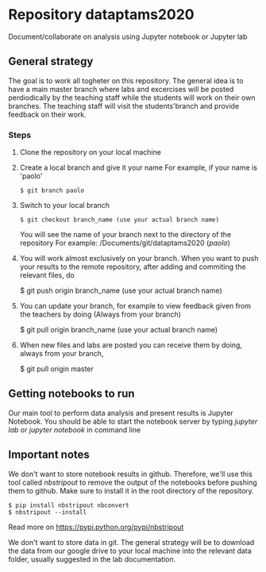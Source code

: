# Repository dataptams2020

Document/collaborate on analysis using Jupyter notebook or Jupyter lab


## General strategy

The goal is to work all togheter on this repository.
The general idea is to have a main master branch where labs and excercises will be posted perdiodically
by the teaching staff while the students will work on their own branches. The teaching staff will
visit the students'branch and provide feedback on their work.

### Steps

  1. Clone the repository on your local machine
  2. Create a local branch and give it your name
     For example, if your name is 'paolo'

         $ git branch paolo

  3. Switch to your local branch 

         $ git checkout branch_name (use your actual branch name)

     You will see the name of your branch next to the directory of the repository 
     For example: /Documents/git/dataptams2020 (*paolo*)
  4. You will work almost exclusively on your branch. 
     When you want to push your results to the remote repository, 
     after adding and commiting the relevant files, do

     $ git push origin branch_name (use your actual branch name)

  5. You can update your branch, for example to view feedback given from the teachers by doing
     (Always from your branch)

     $ git pull origin branch_name (use your actual branch name)

  5. When new files and labs are posted you can
     receive them by doing, always from your branch,

     $ git pull origin master

     
## Getting notebooks to run

Our main tool to perform data analysis and present results is Jupyter Notebook.
You should be able to start the notebook server by typing *jupyter lab* or *jupyter notebook*
in command line


## Important notes

We don't want to store notebook results in github. 
Therefore, we'll use this tool called *nbstripout* to remove the output of the notebooks before pushing them to github.
Make sure to install it in the root directory of the repository.

    $ pip install nbstripout nbconvert
    $ nbstripout --install

Read more on https://pypi.python.org/pypi/nbstripout

We don't want to store data in git. The general strategy will be to download
the data from our google drive to your local machine
into the relevant data folder, usually suggested in the lab documentation.








